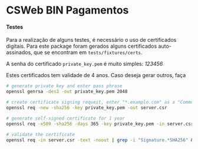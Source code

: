 CSWeb BIN Pagamentos
===

#### Testes
Para a realização de alguns testes, é necessário o uso de certificados
digitais. Para este package foram gerados alguns certificados
auto-assinados, que se encontram em `tests/fixtures/certs`.

A senha do certificado `private_key.pem` é muito simples: *123456*

Estes certificados tem validade de 4 anos.
Caso deseja gerar outros, faça

```bash
# generate private key and enter pass phrase
openssl genrsa -des3 -out private_key.pem 2048

# create certificate signing request, enter "*.example.com" as a "Common Name", leave "challenge password" blank
openssl req -new -sha256 -key private_key.pem -out server.csr

# generate self-signed certificate for 1 year
openssl req -x509 -sha256 -days 365 -key private_key.pem -in server.csr -out server.pem

# validate the certificate
openssl req -in server.csr -text -noout | grep -i "Signature.*SHA256" && echo "All is well" || echo "This certificate doesn't work in 2017! You must update OpenSSL to generate a widely-compatible certificate"
```

